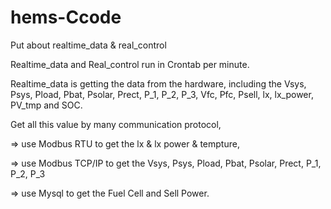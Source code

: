 # hems-Ccode
Put about realtime_data &amp; real_control

Realtime_data and Real_control run in Crontab per minute.

Realtime_data is getting the data from the hardware, including the Vsys, Psys, Pload, Pbat, Psolar, Prect, P_1, P_2, P_3, Vfc, Pfc, Psell, lx, lx_power, PV_tmp and SOC. 

Get all this value by many communication protocol,

=> use Modbus RTU to get the lx & lx power & tempture,

=> use Modbus TCP/IP to get the Vsys, Psys, Pload, Pbat, Psolar, Prect, P_1, P_2, P_3

=> use Mysql to get the Fuel Cell and Sell Power.
